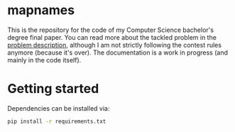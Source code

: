 # mapnames

This is the repository for the code of my Computer Science bachelor's degree final paper. You can read more about the tackled problem in the [problem description](doc/problem_description.pdf), although I am not strictly following the contest rules anymore (because it's over). The documentation is a work in progress (and mainly in the code itself).

# Getting started

Dependencies can be installed via:

```bash
pip install -r requirements.txt
```
